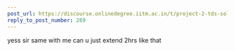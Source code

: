 ```yaml
---
post_url: https://discourse.onlinedegree.iitm.ac.in/t/project-2-tds-solver-discussion-thread/169029/289
reply_to_post_number: 269
---
```

yess sir same with me can u just extend 2hrs like that